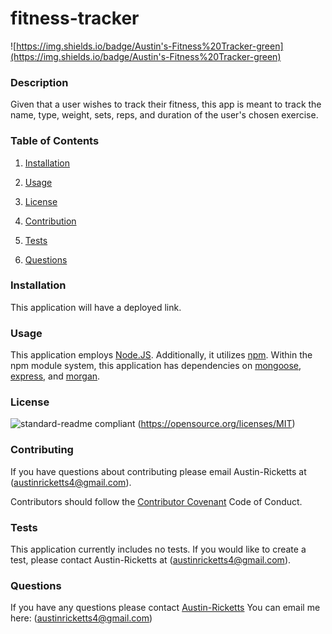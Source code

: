 # fitness-tracker

![https://img.shields.io/badge/Austin's-Fitness%20Tracker-green](https://img.shields.io/badge/Austin's-Fitness%20Tracker-green)

### Description

Given that a user wishes to track their fitness, this app is meant to track the name, type, weight, sets, reps, and duration of the user's chosen exercise.

### Table of Contents

1. [Installation](#installation)

2. [Usage](#usage)

3. [License](#license)

4. [Contribution](#contribution)

5. [Tests](#tests)

6. [Questions](#questions)

### Installation

This application will have a deployed link.

### Usage

This application employs [Node.JS](https://nodejs.org/en/). Additionally, it utilizes [npm](https://www.npmjs.com/). Within the npm module system, this application has dependencies on [mongoose](https://www.npmjs.com/package/mongoose), [express](https://www.npmjs.com/package/express), and [morgan](https://www.npmjs.com/package/morgan).

### License

![standard-readme compliant](https://img.shields.io/badge/License-MIT-yellow.svg)
(https://opensource.org/licenses/MIT)

### Contributing

If you have questions about contributing please email Austin-Ricketts at (austinricketts4@gmail.com).

Contributors should follow the [Contributor Covenant](https://www.contributor-covenant.org/version/1/3/0/code-of-conduct/) Code of Conduct.

### Tests

This application currently includes no tests. If you would like to create a test, please contact Austin-Ricketts at (austinricketts4@gmail.com).

### Questions

If you have any questions please contact [Austin-Ricketts](https://github.com/Austin-Ricketts)
You can email me here: (austinricketts4@gmail.com)